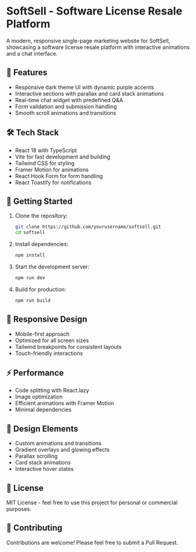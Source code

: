 # SoftSell - Software License Resale Platform

A modern, responsive single-page marketing website for SoftSell, showcasing a software license resale platform with interactive animations and a chat interface.

## 🌟 Features

- Responsive dark theme UI with dynamic purple accents
- Interactive sections with parallax and card stack animations
- Real-time chat widget with predefined Q&A
- Form validation and submission handling
- Smooth scroll animations and transitions

## 🛠️ Tech Stack

- React 18 with TypeScript
- Vite for fast development and building
- Tailwind CSS for styling
- Framer Motion for animations
- React Hook Form for form handling
- React Toastify for notifications

## 🚀 Getting Started

1. Clone the repository:
   ```bash
   git clone https://github.com/yourusername/softsell.git
   cd softsell
   ```

2. Install dependencies:
   ```bash
   npm install
   ```

3. Start the development server:
   ```bash
   npm run dev
   ```

4. Build for production:
   ```bash
   npm run build
   ```

## 📱 Responsive Design

- Mobile-first approach
- Optimized for all screen sizes
- Tailwind breakpoints for consistent layouts
- Touch-friendly interactions

## ⚡ Performance

- Code splitting with React.lazy
- Image optimization
- Efficient animations with Framer Motion
- Minimal dependencies

## 🎨 Design Elements

- Custom animations and transitions
- Gradient overlays and glowing effects
- Parallax scrolling
- Card stack animations
- Interactive hover states

## 📄 License

MIT License - feel free to use this project for personal or commercial purposes.

## 🤝 Contributing

Contributions are welcome! Please feel free to submit a Pull Request.